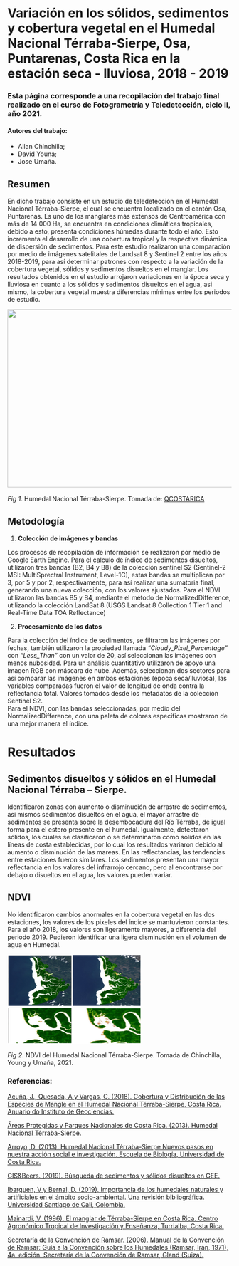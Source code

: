 # Variación en los sólidos, sedimentos y cobertura vegetal en el Humedal Nacional Térraba-Sierpe, Osa, Puntarenas, Costa Rica en la estación seca - lluviosa,  2018 - 2019  

### Esta página corresponde a una recopilación del trabajo final realizado en el curso de Fotogrametría y Teledetección, ciclo II, año 2021.  
#### Autores del trabajo: 
- Allan Chinchilla;
- David Youna;
- Jose Umaña.

## Resumen

En dicho trabajo consiste en un estudio de teledetección en el Humedal Nacional Térraba-Sierpe, el cual se encuentra localizado en el cantón Osa, Puntarenas. Es uno de los manglares más extensos de Centroamérica con más de 14 000 Ha, se encuentra en condiciones climáticas tropicales, debido a esto, presenta condiciones húmedas durante todo el año. Esto incrementa el desarrollo de una cobertura tropical y la respectiva dinámica de dispersión de sedimentos. Para este estudio realizaron una comparación por medio de imágenes satelitales de Landsat 8 y Sentinel 2 entre los años 2018-2019, para así determinar patrones con respecto a la variación de la cobertura vegetal, sólidos y sedimentos disueltos en el manglar. Los resultados obtenidos en el estudio arrojaron variaciones en la época seca y lluviosa en cuanto a los sólidos y sedimentos disueltos en el agua, asi mismo, la cobertura vegetal muestra diferencias mínimas entre los periodos de estudio. 

<img src="Térraba-Sierpe1.jpg" Height="400" width="600">

*Fig 1*. Humedal Nacional Térraba-Sierpe. Tomada de: [QCOSTARICA](https://qcostarica.com/humedal-nacional-terraba-sierpe/)


## Metodología

1. **Colección de imágenes y bandas**

Los procesos de recopilación de información se realizaron por medio de Google Earth Engine. Para el calculo de índice de sedimentos disueltos, utilizaron tres bandas (B2, B4 y B8) de la colección sentinel S2 (Sentinel-2 MSI: MultiSprectral Instrument, Level-1C), estas bandas se multiplican por 3, por 5 y por 2, respectivamente, para así realizar una sumatoria final, generando una nueva colección, con los valores ajustados. 
Para el NDVI utilizaron las bandas B5 y B4, mediante el método de NormalizedDifference, utilizando la colección LandSat 8 (USGS Landsat 8 Collection 1 Tier 1 and Real-Time Data TOA Reflectance) 

2. **Procesamiento de los datos**

Para la colección del índice de sedimentos, se filtraron las imágenes por fechas, también utilizaron la propiedad llamada *“Cloudy_Pixel_Percentage”* con *“Less_Than”* con un valor de 20, así seleccionan las imágenes con menos nubosidad.  Para un análisis cuantitativo utilizaron de apoyo una imagen RGB con máscara de nube. Además, seleccionan dos sectores para así comparar las imágenes en ambas estaciones (época seca/lluviosa), las variables comparadas fueron el valor de longitud de onda contra la reflectancia total. Valores tomados desde los metadatos de la colección Sentinel S2.  
Para el NDVI, con las bandas seleccionadas, por medio del NormalizedDifference, con una paleta de colores especificas mostraron de una mejor manera el índice. 

# Resultados

## Sedimentos disueltos y sólidos en el Humedal Nacional Térraba – Sierpe.  
Identificaron zonas con aumento o disminución de arrastre de sedimentos, así mismos sedimentos disueltos en el agua, el mayor arrastre de sedimentos se presenta sobre la desembocadura del Río Térraba, de igual forma para el estero presente en el humedal.
Igualmente, detectaron sólidos, los cuales se clasificaron o se determinaron como sólidos en las líneas de costa establecidas, por lo cual los resultados variaron debido al aumento o disminución de las mareas.  En las reflectancias, las tendencias entre estaciones fueron similares.  Los sedimentos presentan una mayor reflectancia en los valores del infrarrojo cercano, pero al encontrarse por debajo o disueltos en el agua, los valores pueden variar.  

## NDVI  
No identificaron cambios anormales en la cobertura vegetal en las dos estaciones, los valores de los pixeles del índice se mantuvieron constantes. Para el año 2018, los valores son ligeramente mayores, a diferencia del periodo 2019. Pudieron identificar una ligera disminución en el volumen de agua en Humedal. 

<img src="NDVI_HNTS.png" Height="200" width="300">

*Fig 2*. NDVI del Humedal Nacional Térraba-Sierpe. Tomada de Chinchilla, Young y Umaña, 2021.

### Referencias:

[Acuña, J., Quesada, A y Vargas, C. (2018). Cobertura y Distribución de las Especies de Mangle en el Humedal Nacional Térraba-Sierpe, Costa Rica. Anuario do Instituto de Geociencias.](https://www.researchgate.net/publication/324756318_Cobertura_y_Distribucion_de_las_Especies_de_Mangle_en_el_Humedal_Nacional_Terraba-Sierpe_Costa_Rica)  

[Áreas Protegidas y Parques Nacionales de Costa Rica. (2013). Humedal Nacional Térraba-Sierpe.](https://areasyparques.com/areasprotegidas/humedal-nacional-terraba-sierpe/)  

[Arroyo, D. (2013). Humedal Nacional Térraba-Sierpe Nuevos pasos en nuestra acción social e  investigación. Escuela de Biología, Universidad de Costa Rica.](https://www.kerwa.ucr.ac.cr/bitstream/handle/10669/11077/Humedal_terrabasierpe.pdf?sequence=1)  

[GIS&Beers. (2019). Búsqueda de sedimentos y sólidos disueltos en GEE.](http://www.gisandbeers.com/busqueda-sedimentos-solidos-disueltos-gee)  

[Ibarguen, V y Bernal, D. (2019). Importancia de los humedales naturales y artificiales en el ámbito socio-ambiental. Una revisión bibliográfica. Universidad Santiago de Cali, Colombia.](https://repository.usc.edu.co/bitstream/handle/20.500.12421/4453/IMPORTANCIA%20DE%20LOS%20HUMEDALES%20.pdf?sequence=3&isAllowed=y)  

[Mainardi, V. (1996). El manglar de Térraba-Sierpe en Costa Rica. Centro Agronómico Tropical de Investigación y Enseñanza, Turrialba, Costa Rica.](https://repositorio.catie.ac.cr/bitstream/handle/11554/1576/El_manglar_de_Terraba_Sierpe.pdf?sequence=1&isAllowed=y)  

[Secretaría de la Convención de Ramsar. (2006). Manual de la Convención de Ramsar: Guía a la Convención sobre los Humedales (Ramsar, Irán, 1971), 4a. edición. Secretaría de la Convención de  Ramsar, Gland (Suiza).](https://www.ramsar.org/sites/default/files/documents/pdf/lib/lib_manual2006s.pdf)  
